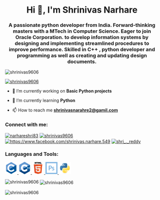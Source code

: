 <h1 align="center">Hi 👋, I'm Shrinivas Narhare</h1>
<h3 align="center">A passionate python developer from India. Forward-thinking masters with a MTech in Computer Science. Eager to join Oracle Corporation. to develop information systems by designing and implementing streamlined procedures to improve performance. Skilled in C++ , python developer and programming as well as creating and updating design documents.</h3>

<p align="left"> <img src="https://komarev.com/ghpvc/?username=shrinivas9606&label=Profile%20views&color=0e75b6&style=flat" alt="shrinivas9606" /> </p>

<p align="left"> <a href="https://github.com/ryo-ma/github-profile-trophy"><img src="https://github-profile-trophy.vercel.app/?username=shrinivas9606" alt="shrinivas9606" /></a> </p>

- 🔭 I’m currently working on **Basic Python projects**

- 🌱 I’m currently learning **Python**

- 📫 How to reach me **shrinivasnarahre2@gamil.com**

<h3 align="left">Connect with me:</h3>
<p align="left">
<a href="https://twitter.com/narhareshri83" target="blank"><img align="center" src="https://raw.githubusercontent.com/rahuldkjain/github-profile-readme-generator/master/src/images/icons/Social/twitter.svg" alt="narhareshri83" height="30" width="40" /></a>
<a href="https://linkedin.com/in/shrinivas9606" target="blank"><img align="center" src="https://raw.githubusercontent.com/rahuldkjain/github-profile-readme-generator/master/src/images/icons/Social/linked-in-alt.svg" alt="shrinivas9606" height="30" width="40" /></a>
<a href="https://fb.com/https://www.facebook.com/shrinivas.narhare.549" target="blank"><img align="center" src="https://raw.githubusercontent.com/rahuldkjain/github-profile-readme-generator/master/src/images/icons/Social/facebook.svg" alt="https://www.facebook.com/shrinivas.narhare.549" height="30" width="40" /></a>
<a href="https://instagram.com/shri_._reddy" target="blank"><img align="center" src="https://raw.githubusercontent.com/rahuldkjain/github-profile-readme-generator/master/src/images/icons/Social/instagram.svg" alt="shri_._reddy" height="30" width="40" /></a>
</p>

<h3 align="left">Languages and Tools:</h3>
<p align="left"> <a href="https://www.cprogramming.com/" target="_blank" rel="noreferrer"> <img src="https://raw.githubusercontent.com/devicons/devicon/master/icons/c/c-original.svg" alt="c" width="40" height="40"/> </a> <a href="https://www.w3schools.com/cpp/" target="_blank" rel="noreferrer"> <img src="https://raw.githubusercontent.com/devicons/devicon/master/icons/cplusplus/cplusplus-original.svg" alt="cplusplus" width="40" height="40"/> </a> <a href="https://www.w3.org/html/" target="_blank" rel="noreferrer"> <img src="https://raw.githubusercontent.com/devicons/devicon/master/icons/html5/html5-original-wordmark.svg" alt="html5" width="40" height="40"/> </a> <a href="https://www.photoshop.com/en" target="_blank" rel="noreferrer"> <img src="https://raw.githubusercontent.com/devicons/devicon/master/icons/photoshop/photoshop-line.svg" alt="photoshop" width="40" height="40"/> </a> <a href="https://www.python.org" target="_blank" rel="noreferrer"> <img src="https://raw.githubusercontent.com/devicons/devicon/master/icons/python/python-original.svg" alt="python" width="40" height="40"/> </a> </p>

<p><img align="left" src="https://github-readme-stats.vercel.app/api/top-langs?username=shrinivas9606&show_icons=true&locale=en&layout=compact" alt="shrinivas9606" /></p>

<p>&nbsp;<img align="center" src="https://github-readme-stats.vercel.app/api?username=shrinivas9606&show_icons=true&locale=en" alt="shrinivas9606" /></p>

<p><img align="center" src="https://github-readme-streak-stats.herokuapp.com/?user=shrinivas9606&" alt="shrinivas9606" /></p>

